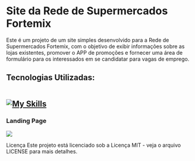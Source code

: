 <h1> Site da Rede de Supermercados Fortemix </h1>
Este é um projeto de um site simples desenvolvido para a Rede de Supermercados Fortemix, com o objetivo de exibir informações sobre as lojas existentes, promover o APP de promoções e fornecer uma área de formulário para os interessados em se candidatar para vagas de emprego.


<h2> Tecnologias Utilizadas:
<br><br>
  
[![My Skills](https://skillicons.dev/icons?i=bootstrap,html,css,scss)](https://skillicons.dev) 

</h2>

<h3>Landing Page </h3>
<img src="/assets/img/arquivo.gif">

Licença
Este projeto está licenciado sob a Licença MIT - veja o arquivo LICENSE para mais detalhes.
